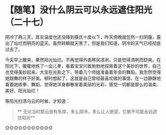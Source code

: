 # 【随笔】没什么阴云可以永远遮住阳光（二十七）

阴冷了两三天，其实温度也还没降到摄氏十度以下，昨天傍晚就忽然一扫阴霾，露出了灿烂而明亮的蓝天。虽然转瞬就天黑了，但是我们知道，阴冷的天气已经彻底过去了。

今天早上醒来，果然阳光灿烂。不再觉得外面寒风凛冽，只是觉得清咧而舒爽。在阳光下，暖暖地练了一会儿拳，看着宝宝兴致勃勃地探索着这个美妙的世界，自己也觉得美妙起来。大宝在光影之下，带着几个师姐准备着年会的舞蹈，我忽然觉得她跳舞的样子好美。顿时想起了，这就是自己曾经最喜欢做的事情，在一边静静地看着她练拳、舞蹈，觉得她浑身都散发着美丽的光彩，感觉一切都是那么的温柔、美好、阳光灿烂！

等阳光扫清乌云的时候，才知道：

> ** 无论当时那云层有多厚，多么阴冷，多么让人绝望，它都不可能永远遮住阳光**

🌞🌞🌞🌞🌞🌞🌞🌞🌞🌞🌞

